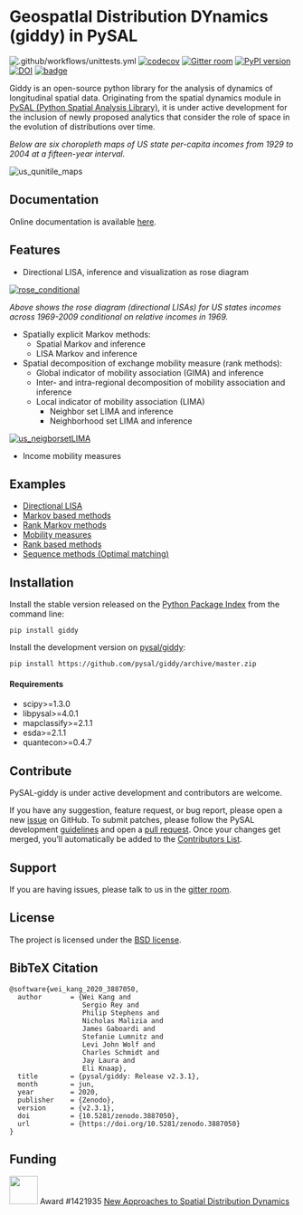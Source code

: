 GeospatIal Distribution DYnamics (giddy) in PySAL
=================================================

![.github/workflows/unittests.yml](https://github.com/pysal/giddy/workflows/.github/workflows/unittests.yml/badge.svg?branch=master)
[![codecov](https://codecov.io/gh/pysal/giddy/branch/master/graph/badge.svg)](https://codecov.io/gh/pysal/giddy)
[![Gitter room](https://badges.gitter.im/pysal/giddy.svg)](https://gitter.im/pysal/giddy)
[![PyPI version](https://badge.fury.io/py/giddy.svg)](https://badge.fury.io/py/giddy)
[![DOI](https://zenodo.org/badge/91390088.svg)](https://zenodo.org/badge/latestdoi/91390088)
[![badge](https://mybinder.org/badge_logo.svg)](https://mybinder.org/v2/gh/pysal/giddy/master)

Giddy is an open-source python library for the analysis of dynamics of
longitudinal spatial data. Originating from the spatial dynamics module
in [PySAL (Python Spatial Analysis Library)](http://pysal.org/), it is under active development
for the inclusion of newly proposed analytics that consider the
role of space in the evolution of distributions over time.

*Below are six choropleth maps of US state per-capita incomes from 1929 to 2004 at a fifteen-year interval.*

![us_qunitile_maps](figs/us_qunitile_maps.png)

Documentation
-------------

Online documentation is available [here](http://pysal.org/giddy/).


Features
--------
- Directional LISA, inference and visualization as rose diagram

[![rose_conditional](figs/rose_conditional.png)](notebooks/DirectionalLISA.ipynb)

*Above shows the rose diagram (directional LISAs) for US states incomes across 1969-2009 conditional on relative incomes in 1969.*

- Spatially explicit Markov methods:
    - Spatial Markov and inference
    - LISA Markov and inference
- Spatial decomposition of exchange mobility measure (rank methods):
    - Global indicator of mobility association (GIMA) and inference
    - Inter- and intra-regional decomposition of mobility association and inference
    - Local indicator of mobility association (LIMA)
        - Neighbor set LIMA and inference
        - Neighborhood set LIMA and inference

[![us_neigborsetLIMA](figs/us_neigborsetLIMA.png)](notebooks/RankBasedMethods.ipynb)

- Income mobility measures

Examples
--------

* [Directional LISA](notebooks/DirectionalLISA.ipynb)
* [Markov based methods](notebooks/MarkovBasedMethods.ipynb)
* [Rank Markov methods](notebooks/RankMarkov.ipynb)
* [Mobility measures](notebooks/MobilityMeasures.ipynb)
* [Rank based methods](notebooks/RankBasedMethods.ipynb)
* [Sequence methods (Optimal matching)](notebooks/Sequence.ipynb)

Installation
------------

Install the stable version released on the [Python Package Index](https://pypi.org/project/giddy/) from the command line:

```
pip install giddy
```

Install the development version on [pysal/giddy](https://github.com/pysal/giddy):

```
pip install https://github.com/pysal/giddy/archive/master.zip
```

#### Requirements

- scipy>=1.3.0
- libpysal>=4.0.1
- mapclassify>=2.1.1
- esda>=2.1.1
- quantecon>=0.4.7

Contribute
----------

PySAL-giddy is under active development and contributors are welcome.

If you have any suggestion, feature request, or bug report, please open a new [issue](https://github.com/pysal/giddy/issues) on GitHub. To submit patches, please follow the PySAL development [guidelines](https://github.com/pysal/pysal/wiki) and open a [pull request](https://github.com/pysal/giddy). Once your changes get merged, you’ll automatically be added to the [Contributors List](https://github.com/pysal/giddy/graphs/contributors).

Support
-------

If you are having issues, please talk to us in the [gitter room](https://gitter.im/pysal/giddy).

License
-------

The project is licensed under the [BSD license](https://github.com/pysal/giddy/blob/master/LICENSE.txt).


BibTeX Citation
---------------

```
@software{wei_kang_2020_3887050,
  author       = {Wei Kang and
                  Sergio Rey and
                  Philip Stephens and
                  Nicholas Malizia and
                  James Gaboardi and
                  Stefanie Lumnitz and
                  Levi John Wolf and
                  Charles Schmidt and
                  Jay Laura and
                  Eli Knaap},
  title        = {pysal/giddy: Release v2.3.1},
  month        = jun,
  year         = 2020,
  publisher    = {Zenodo},
  version      = {v2.3.1},
  doi          = {10.5281/zenodo.3887050},
  url          = {https://doi.org/10.5281/zenodo.3887050}
}
```

Funding
-------

<img src="figs/nsf_logo.jpg" width="50"> Award #1421935 [New Approaches to Spatial Distribution Dynamics](https://www.nsf.gov/awardsearch/showAward?AWD_ID=1421935)
